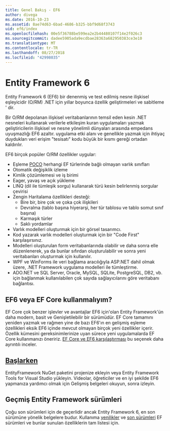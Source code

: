 ```yaml
---
title: Genel Bakış - EF6
author: divega
ms.date: 2016-10-23
ms.assetid: 8ae74d63-6bad-4686-b325-bbf9d68f3743
uid: ef6/index
ms.openlocfilehash: 00e5f36788be599ea2e2b44480107f14e2f026c3
ms.sourcegitcommit: dadee5905ada9ecdbae28363a682950383ce3e10
ms.translationtype: MT
ms.contentlocale: tr-TR
ms.lasthandoff: 08/27/2018
ms.locfileid: "42998035"
---
```

# <a name="entity-framework-6"></a>Entity Framework 6
Entity Framework 6 (EF6) bir denenmiş ve test edilmiş nesne ilişkisel eşleyicidir (O/RM) .NET için yıllar boyunca özellik geliştirmeleri ve sabitleme ' dir.

Bir O/RM depolanan ilişkisel veritabanlarının temsil eden kesin .NET nesneleri kullanarak verilerle etkileşim kuran uygulamaları yazmak geliştiricilerin ilişkisel ve nesne yönelimli dünyaları arasında empedans uyuşmazlığı EF6 azaltır. uygulama etki alanı ve genellikle yazmak için ihtiyaç duydukları veri erişim "tesisatı" kodu büyük bir kısmı gereği ortadan kaldırılır.

EF6 birçok popüler O/RM özellikler uygular:
- Eşleme [POCO](~/ef6/resources/glossary.md#poco) herhangi EF türlerinde bağlı olmayan varlık sınıfları
- Otomatik değişiklik izleme
- Kimlik çözümlemesi ve iş birimi
- Eager, yavaş ve açık yükleme
- LINQ (dil ile tümleşik sorgu) kullanarak türü kesin belirlenmiş sorgular çevirisi
- Zengin Haritalama özellikleri desteği:
  - Bire bir, bire çok ve çoka çok ilişkileri
  - Devralma (tablo başına hiyerarşi, her tür tablosu ve tablo somut sınıf başına)
  - Karmaşık türler
  - Saklı yordamlar
- Varlık modelleri oluşturmak için bir görsel tasarımcı.
- Kod yazarak varlık modelleri oluşturmak için bir "Code First" karşılaşırsınız.
- Modelleri oluşturulan form veritabanlarında olabilir ve daha sonra elle düzenlenerek, ya da bunlar sıfırdan oluşturulabilir ve sonra yeni veritabanları oluşturmak için kullanılır.
- WPF ve WinForms ile veri bağlama aracılığıyla ASP.NET dahil olmak üzere, .NET Framework uygulama modelleri ile tümleştirme.
- ADO.NET ve SQL Server, Oracle, MySQL, SQLite, PostgreSQL, DB2, vb. için bağlanmak kullanılabilen çok sayıda sağlayıcılarını göre veritabanı bağlantısı.

## <a name="should-i-use-ef6-or-ef-core"></a>EF6 veya EF Core kullanmalıyım?

EF Core çok benzer işlevler ve avantajlar EF6 için'olan Entity Framework'ün daha modern, basit ve Genişletilebilir bir sürümüdür.
EF Core tamamını yeniden yazmak ve rağmen yine de bazı EF6'ın en gelişmiş eşleme özellikleri eksik EF6 içinde mevcut olmayan birçok yeni özellikler içerir.
Özellik kümesini gereksinimlerinize uyan sürece yeni uygulamalarda EF Core kullanmanızı öneririz.
[EF Core ve EF6 karşılaştırması](xref:efcore-and-ef6/index) bu seçenek daha ayrıntılı inceler.

## <a name="get-startedef6get-startedmd"></a>[Başlarken](~/ef6/get-started.md)

EntityFramework NuGet paketini projenize ekleyin veya Entity Framework Tools for Visual Studio yükleyin. Videolar, öğreticiler ve en iyi şekilde EF6 yapmanıza yardımcı olmak için Gelişmiş belgeleri okuyun, sonra izleyin.

## <a name="past-entity-framework-versions"></a>Geçmiş Entity Framework sürümleri

Çoğu son sürümleri için de geçerlidir ancak Entity Framework 6, en son sürümüne yönelik belgelere budur.
Kullanıma [yenilikler](~/ef6/what-is-new/index.md) ve [son sürümleri](~/ef6/what-is-new/past-releases.md) EF sürümleri ve bunlar sunulan özelliklerin tam listesi için.
